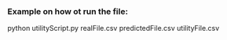 ### Example on how ot run the file:

python utilityScript.py realFile.csv predictedFile.csv utilityFile.csv
